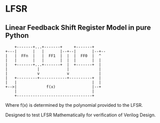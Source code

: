 # LFSR
## Linear Feedback Shift Register Model in pure Python

```
    +-------+...+-------+     +-------+
+---|       |   |       |--+--|       |--+--
|   |  FFn  |   |  FF1  |  |  |  FF0  |  ^
|   |       |   |       |  |  |       |  |
|   +-------+...+-------+  |  +-------+  |
|             |            |             |
|             v            v             |
|   +---------+------------+----------+  |
|   |                                 |  |
+-->|             f(x)                |--+
    |                                 |
    +---------------------------------+
```
Where f(x) is determined by the polynomial
provided to the LFSR.

Designed to test LFSR Mathematically for verification of Verilog Design.